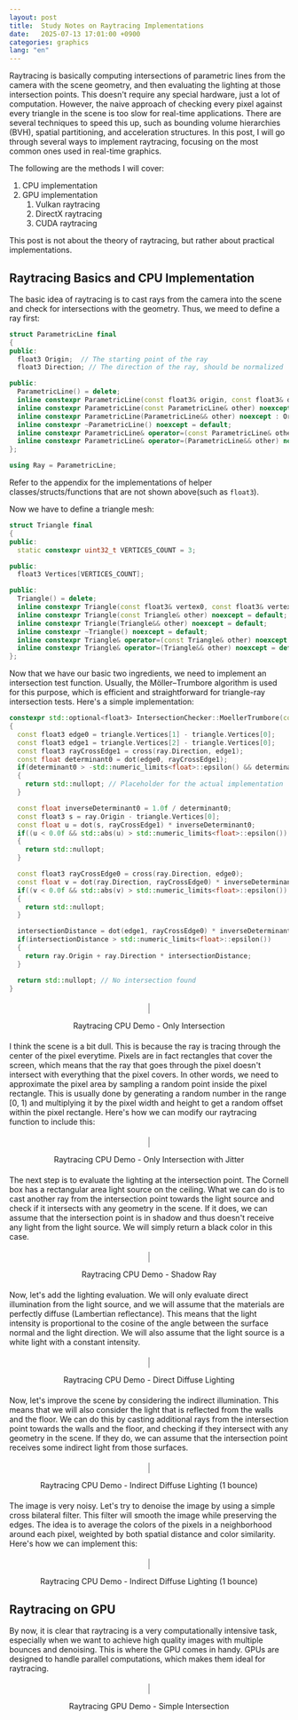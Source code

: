 ```yaml
---
layout: post
title:  Study Notes on Raytracing Implementations
date:   2025-07-13 17:01:00 +0900
categories: graphics
lang: "en"
---
```


Raytracing is basically computing intersections of parametric lines from the camera with the scene geometry, and then evaluating the lighting at those intersection points. This doesn't require any special hardware, just a lot of computation. However, the naive approach of checking every pixel against every triangle in the scene is too slow for real-time applications. There are several techniques to speed this up, such as bounding volume hierarchies (BVH), spatial partitioning, and acceleration structures. In this post, I will go through several ways to implement raytracing, focusing on the most common ones used in real-time graphics.

The following are the methods I will cover:

1. CPU implementation
2. GPU implementation
   1. Vulkan raytracing
   2. DirectX raytracing
   3. CUDA raytracing

This post is not about the theory of raytracing, but rather about practical implementations.

## Raytracing Basics and CPU Implementation

The basic idea of raytracing is to cast rays from the camera into the scene and check for intersections with the geometry. Thus, we meed to define a ray first:

```cpp
struct ParametricLine final
{
public:
  float3 Origin;  // The starting point of the ray
  float3 Direction; // The direction of the ray, should be normalized

public:
  ParametricLine() = delete;
  inline constexpr ParametricLine(const float3& origin, const float3& direction) noexcept : Origin(origin), Direction(direction.normalize()) {}
  inline constexpr ParametricLine(const ParametricLine& other) noexcept : Origin(other.Origin), Direction(other.Direction) {}
  inline constexpr ParametricLine(ParametricLine&& other) noexcept : Origin(std::move(other.Origin)), Direction(std::move(other.Direction)) {}
  inline constexpr ~ParametricLine() noexcept = default;
  inline constexpr ParametricLine& operator=(const ParametricLine& other) noexcept { if (this != &other) { Origin = other.Origin; Direction = other.Direction; } return *this; }
  inline constexpr ParametricLine& operator=(ParametricLine&& other) noexcept { if (this != &other) { Origin = std::move(other.Origin); Direction = std::move(other.Direction); } return *this; }
};

using Ray = ParametricLine;
```

Refer to the appendix for the implementations of helper classes/structs/functions that are not shown above(such as `float3`).

Now we have to define a triangle mesh:

```cpp
struct Triangle final
{
public:
  static constexpr uint32_t VERTICES_COUNT = 3;

public:
  float3 Vertices[VERTICES_COUNT];

public:
  Triangle() = delete;
  inline constexpr Triangle(const float3& vertex0, const float3& vertex1, const float3& vertex2) noexcept: Vertices{vertex0, vertex1, vertex2} {}
  inline constexpr Triangle(const Triangle& other) noexcept = default;
  inline constexpr Triangle(Triangle&& other) noexcept = default;
  inline constexpr ~Triangle() noexcept = default;
  inline constexpr Triangle& operator=(const Triangle& other) noexcept = default;
  inline constexpr Triangle& operator=(Triangle&& other) noexcept = default;
};
```

Now that we have our basic two ingredients, we need to implement an intersection test function. Usually, the Möller–Trumbore algorithm is used for this purpose, which is efficient and straightforward for triangle-ray intersection tests. Here's a simple implementation:

```cpp
constexpr std::optional<float3> IntersectionChecker::MoellerTrumbore(const ParametricLine& ray, const Triangle& triangle, float& intersectionDistance)
{
  const float3 edge0 = triangle.Vertices[1] - triangle.Vertices[0];
  const float3 edge1 = triangle.Vertices[2] - triangle.Vertices[0];
  const float3 rayCrossEdge1 = cross(ray.Direction, edge1);
  const float determinant0 = dot(edge0, rayCrossEdge1);
  if(determinant0 > -std::numeric_limits<float>::epsilon() && determinant0 < std::numeric_limits<float>::epsilon())
  {
    return std::nullopt; // Placeholder for the actual implementation
  }

  const float inverseDeterminant0 = 1.0f / determinant0;
  const float3 s = ray.Origin - triangle.Vertices[0];
  const float u = dot(s, rayCrossEdge1) * inverseDeterminant0;
  if((u < 0.0f && std::abs(u) > std::numeric_limits<float>::epsilon()) || (u > 1.0f && std::abs(u - 1.0f) > std::numeric_limits<float>::epsilon()))
  {
    return std::nullopt;
  }

  const float3 rayCrossEdge0 = cross(ray.Direction, edge0);
  const float v = dot(ray.Direction, rayCrossEdge0) * inverseDeterminant0;
  if((v < 0.0f && std::abs(v) > std::numeric_limits<float>::epsilon()) || (u + v > 1.0f && std::abs(u + v - 1.0f) > std::numeric_limits<float>::epsilon()))
  {
    return std::nullopt;
  }

  intersectionDistance = dot(edge1, rayCrossEdge0) * inverseDeterminant0;
  if(intersectionDistance > std::numeric_limits<float>::epsilon())
  {
    return ray.Origin + ray.Direction * intersectionDistance;
  }

  return std::nullopt; // No intersection found
}
```

<div id="raytracing-cpu-demo-only-intersection" style="text-align: center; margin: 20px 0;">
  <canvas id="wasm-canvas-only-intersection" width="720" height="720" style="border:1px solid #aaa;"></canvas>
  <p>Raytracing CPU Demo - Only Intersection</p>
</div>
<script src="{{ '/assets/codes/raytracing/main.js' | relative_url }}"></script>
<script>
createRaytracerModule({
  locateFile: (p) => p.endsWith('.wasm')
    ? '{{ "/assets/codes/raytracing/main.wasm" | relative_url }}'
    : p
}).then(Module => {
  const container = document.getElementById("raytracing-cpu-demo-only-intersection");
  const canvas = container.querySelector("canvas");
  const ctx = canvas.getContext("2d");
  const width = 720, height = 720, channels = 4;
  const imageData = ctx.createImageData(width, height);
  const label = container.querySelector("p");

  const info = document.createElement("p");
  info.style.fontSize = "0.9em";
  info.style.color = "#666";
  info.style.margin = "4px 0 0 0";
  label.insertAdjacentElement("afterend", info);

  Module._initialize(width, height);
  const bufPtr = Module._get_display_buffer();
  const render = Module.cwrap("render_frame", null, ["number", "number"]);

  if (!bufPtr || !Module.HEAPU8) {
    console.error("WASM buffer not allocated.");
    return;
  }

  const bufferView = new Uint8Array(Module.HEAPU8.buffer, bufPtr, width * height * channels);
  let frame = 0;
  let visible = false;
  let running = false;

  async function renderLoop() {
    if (!visible) {
      running = false;
      return;
    }

    const t0 = performance.now();

    await new Promise(r => setTimeout(r, 0)); // yield before heavy work

    render(frame++, 0);
    imageData.data.set(bufferView);
    ctx.putImageData(imageData, 0, 0);

    const t1 = performance.now();
    info.textContent = `Frame ${frame} rendered in ${(t1 - t0).toFixed(2)} ms`;

    // Schedule next frame without blocking UI
    setTimeout(renderLoop, 0);
  }

  const observer = new IntersectionObserver(entries => {
    for (const entry of entries) {
      visible = entry.isIntersecting;
      if (visible && !running) {
        running = true;
        renderLoop();
      }
    }
  }, {
    root: null,
    threshold: 0.1
  });

  observer.observe(container);
}).catch(err => {
  console.error("Failed to initialize WebAssembly module", err);
});
</script>

I think the scene is a bit dull. This is because the ray is tracing through the center of the pixel everytime. Pixels are in fact rectangles that cover the screen, which means that the ray that goes through the pixel doesn't intersect with everything that the pixel covers. In other words, we need to approximate the pixel area by sampling a random point inside the pixel rectangle. This is usually done by generating a random number in the range [0, 1) and multiplying it by the pixel width and height to get a random offset within the pixel rectangle. Here's how we can modify our raytracing function to include this:


<div id="raytracing-cpu-demo-only-intersection-with-jitter" style="text-align: center; margin: 20px 0;">
  <canvas id="wasm-canvas-only-intersection-with-jitter" width="720" height="720" style="border:1px solid #aaa;"></canvas>
  <p>Raytracing CPU Demo - Only Intersection with Jitter</p>
</div>
<script src="{{ '/assets/codes/raytracing/main.js' | relative_url }}"></script>
<script>
createRaytracerModule({
  locateFile: (p) => p.endsWith('.wasm')
    ? '{{ "/assets/codes/raytracing/main.wasm" | relative_url }}'
    : p
}).then(Module => {
  const container = document.getElementById("raytracing-cpu-demo-only-intersection-with-jitter");
  const canvas = container.querySelector("canvas");
  const ctx = canvas.getContext("2d");
  const width = 720, height = 720, channels = 4;
  const imageData = ctx.createImageData(width, height);
  const label = container.querySelector("p");

  const info = document.createElement("p");
  info.style.fontSize = "0.9em";
  info.style.color = "#666";
  info.style.margin = "4px 0 0 0";
  label.insertAdjacentElement("afterend", info);

  Module._initialize(width, height);
  const bufPtr = Module._get_display_buffer();
  const render = Module.cwrap("render_frame", null, ["number", "number"]);

  if (!bufPtr || !Module.HEAPU8) {
    console.error("WASM buffer not allocated.");
    return;
  }

  const bufferView = new Uint8Array(Module.HEAPU8.buffer, bufPtr, width * height * channels);
  let frame = 0;
  let visible = false;
  let running = false;

  async function renderLoop() {
    if (!visible) {
      running = false;
      return;
    }

    const t0 = performance.now();

    await new Promise(r => setTimeout(r, 0)); // yield before heavy work

    render(frame++, 1);
    imageData.data.set(bufferView);
    ctx.putImageData(imageData, 0, 0);

    const t1 = performance.now();
    info.textContent = `Frame ${frame} rendered in ${(t1 - t0).toFixed(2)} ms`;

    // Schedule next frame without blocking UI
    setTimeout(renderLoop, 0);
  }

  const observer = new IntersectionObserver(entries => {
    for (const entry of entries) {
      visible = entry.isIntersecting;
      if (visible && !running) {
        running = true;
        renderLoop();
      }
    }
  }, {
    root: null,
    threshold: 0.1
  });

  observer.observe(container);
}).catch(err => {
  console.error("Failed to initialize WebAssembly module", err);
});
</script>

The next step is to evaluate the lighting at the intersection point. The Cornell box has a rectangular area light source on the ceiling. What we can do is to cast another ray from the intersection point towards the light source and check if it intersects with any geometry in the scene. If it does, we can assume that the intersection point is in shadow and thus doesn't receive any light from the light source. We will simply return a black color in this case.

<div id="raytracing-cpu-demo-only-intersection-with-jitter-with-shadow-ray" style="text-align: center; margin: 20px 0;">
  <canvas id="wasm-canvas-only-intersection-with-jitter-with-shadow-ray" width="720" height="720" style="border:1px solid #aaa;"></canvas>
  <p>Raytracing CPU Demo - Shadow Ray</p>
</div>
<script src="{{ '/assets/codes/raytracing/main.js' | relative_url }}"></script>
<script>
createRaytracerModule({
  locateFile: (p) => p.endsWith('.wasm')
    ? '{{ "/assets/codes/raytracing/main.wasm" | relative_url }}'
    : p
}).then(Module => {
  const container = document.getElementById("raytracing-cpu-demo-only-intersection-with-jitter-with-shadow-ray");
  const canvas = container.querySelector("canvas");
  const ctx = canvas.getContext("2d");
  const width = 720, height = 720, channels = 4;
  const imageData = ctx.createImageData(width, height);
  const label = container.querySelector("p");

  const info = document.createElement("p");
  info.style.fontSize = "0.9em";
  info.style.color = "#666";
  info.style.margin = "4px 0 0 0";
  label.insertAdjacentElement("afterend", info);

  Module._initialize(width, height);
  const bufPtr = Module._get_display_buffer();
  const render = Module.cwrap("render_frame", null, ["number", "number"]);

  if (!bufPtr || !Module.HEAPU8) {
    console.error("WASM buffer not allocated.");
    return;
  }

  const bufferView = new Uint8Array(Module.HEAPU8.buffer, bufPtr, width * height * channels);
  let frame = 0;
  let visible = false;
  let running = false;

  async function renderLoop() {
    if (!visible) {
      running = false;
      return;
    }

    const t0 = performance.now();

    await new Promise(r => setTimeout(r, 0)); // yield before heavy work

    render(frame++, 3);
    imageData.data.set(bufferView);
    ctx.putImageData(imageData, 0, 0);

    const t1 = performance.now();
    info.textContent = `Frame ${frame} rendered in ${(t1 - t0).toFixed(2)} ms`;

    // Schedule next frame without blocking UI
    setTimeout(renderLoop, 0);
  }

  const observer = new IntersectionObserver(entries => {
    for (const entry of entries) {
      visible = entry.isIntersecting;
      if (visible && !running) {
        running = true;
        renderLoop();
      }
    }
  }, {
    root: null,
    threshold: 0.1
  });

  observer.observe(container);
}).catch(err => {
  console.error("Failed to initialize WebAssembly module", err);
});
</script>

Now, let's add the lighting evaluation. We will only evaluate direct illumination from the light source, and we will assume that the materials are perfectly diffuse (Lambertian reflectance). This means that the light intensity is proportional to the cosine of the angle between the surface normal and the light direction. We will also assume that the light source is a white light with a constant intensity.

<div id="raytracing-cpu-demo-direct-diffuse" style="text-align: center; margin: 20px 0;">
  <canvas id="wasm-canvas-direct-diffuse" width="720" height="720" style="border:1px solid #aaa;"></canvas>
  <p>Raytracing CPU Demo - Direct Diffuse Lighting</p>
</div>
<script src="{{ '/assets/codes/raytracing/main.js' | relative_url }}"></script>
<script>
createRaytracerModule({
  locateFile: (p) => p.endsWith('.wasm')
    ? '{{ "/assets/codes/raytracing/main.wasm" | relative_url }}'
    : p
}).then(Module => {
  const container = document.getElementById("raytracing-cpu-demo-direct-diffuse");
  const canvas = container.querySelector("canvas");
  const ctx = canvas.getContext("2d");
  const width = 720, height = 720, channels = 4;
  const imageData = ctx.createImageData(width, height);
  const label = container.querySelector("p");

  const info = document.createElement("p");
  info.style.fontSize = "0.9em";
  info.style.color = "#666";
  info.style.margin = "4px 0 0 0";
  label.insertAdjacentElement("afterend", info);

  Module._initialize(width, height);
  const bufPtr = Module._get_display_buffer();
  const render = Module.cwrap("render_frame", null, ["number", "number"]);

  if (!bufPtr || !Module.HEAPU8) {
    console.error("WASM buffer not allocated.");
    return;
  }

  const bufferView = new Uint8Array(Module.HEAPU8.buffer, bufPtr, width * height * channels);
  let frame = 0;
  let visible = false;
  let running = false;

  async function renderLoop() {
    if (!visible) {
      running = false;
      return;
    }

    const t0 = performance.now();

    await new Promise(r => setTimeout(r, 0)); // yield before heavy work

    render(frame++, 1+2+4); // 1 for jitter, 2 for shadow ray, 4 for diffuse
    imageData.data.set(bufferView);
    ctx.putImageData(imageData, 0, 0);

    const t1 = performance.now();
    info.textContent = `Frame ${frame} rendered in ${(t1 - t0).toFixed(2)} ms`;

    // Schedule next frame without blocking UI
    setTimeout(renderLoop, 0);
  }

  const observer = new IntersectionObserver(entries => {
    for (const entry of entries) {
      visible = entry.isIntersecting;
      if (visible && !running) {
        running = true;
        renderLoop();
      }
    }
  }, {
    root: null,
    threshold: 0.1
  });

  observer.observe(container);
}).catch(err => {
  console.error("Failed to initialize WebAssembly module", err);
});
</script>

Now, let's improve the scene by considering the indirect illumination. This means that we will also consider the light that is reflected from the walls and the floor. We can do this by casting additional rays from the intersection point towards the walls and the floor, and checking if they intersect with any geometry in the scene. If they do, we can assume that the intersection point receives some indirect light from those surfaces.


<div id="raytracing-cpu-demo-indirect-diffuse" style="text-align: center; margin: 20px 0;">
  <canvas id="wasm-canvas-indirect-diffuse" width="720" height="720" style="border:1px solid #aaa;"></canvas>
  <p>Raytracing CPU Demo - Indirect Diffuse Lighting (1 bounce)</p>
</div>
<script src="{{ '/assets/codes/raytracing/main.js' | relative_url }}"></script>
<script>
createRaytracerModule({
  locateFile: (p) => p.endsWith('.wasm')
    ? '{{ "/assets/codes/raytracing/main.wasm" | relative_url }}'
    : p
}).then(Module => {
  const container = document.getElementById("raytracing-cpu-demo-indirect-diffuse");
  const canvas = container.querySelector("canvas");
  const ctx = canvas.getContext("2d");
  const width = 720, height = 720, channels = 4;
  const imageData = ctx.createImageData(width, height);
  const label = container.querySelector("p");

  const info = document.createElement("p");
  info.style.fontSize = "0.9em";
  info.style.color = "#666";
  info.style.margin = "4px 0 0 0";
  label.insertAdjacentElement("afterend", info);

  Module._initialize(width, height);
  const bufPtr = Module._get_display_buffer();
  const render = Module.cwrap("render_frame", null, ["number", "number"]);

  if (!bufPtr || !Module.HEAPU8) {
    console.error("WASM buffer not allocated.");
    return;
  }

  const bufferView = new Uint8Array(Module.HEAPU8.buffer, bufPtr, width * height * channels);
  let frame = 0;
  let visible = false;
  let running = false;

  async function renderLoop() {
    if (!visible) {
      running = false;
      return;
    }

    const t0 = performance.now();

    await new Promise(r => setTimeout(r, 0)); // yield before heavy work

    render(frame++, 1+2+4+8); // 1 for jitter, 2 for shadow ray, 4 for diffuse, 8 for indirect
    imageData.data.set(bufferView);
    ctx.putImageData(imageData, 0, 0);

    const t1 = performance.now();
    info.textContent = `Frame ${frame} rendered in ${(t1 - t0).toFixed(2)} ms`;

    // Schedule next frame without blocking UI
    setTimeout(renderLoop, 0);
  }

  const observer = new IntersectionObserver(entries => {
    for (const entry of entries) {
      visible = entry.isIntersecting;
      if (visible && !running) {
        running = true;
        renderLoop();
      }
    }
  }, {
    root: null,
    threshold: 0.1
  });

  observer.observe(container);
}).catch(err => {
  console.error("Failed to initialize WebAssembly module", err);
});
</script>

The image is very noisy. Let's try to denoise the image by using a simple cross bilateral filter. This filter will smooth the image while preserving the edges. The idea is to average the colors of the pixels in a neighborhood around each pixel, weighted by both spatial distance and color similarity. Here's how we can implement this:

<div id="raytracing-cpu-demo-indirect-diffuse-denoised" style="text-align: center; margin: 20px 0;">
  <canvas id="wasm-canvas-indirect-diffuse-denoised" width="720" height="720" style="border:1px solid #aaa;"></canvas>
  <p>Raytracing CPU Demo - Indirect Diffuse Lighting (1 bounce)</p>
</div>
<script src="{{ '/assets/codes/raytracing/main.js' | relative_url }}"></script>
<script>
createRaytracerModule({
  locateFile: (p) => p.endsWith('.wasm')
    ? '{{ "/assets/codes/raytracing/main.wasm" | relative_url }}'
    : p
}).then(Module => {
  const container = document.getElementById("raytracing-cpu-demo-indirect-diffuse-denoised");
  const canvas = container.querySelector("canvas");
  const ctx = canvas.getContext("2d");
  const width = 720, height = 720, channels = 4;
  const imageData = ctx.createImageData(width, height);
  const label = container.querySelector("p");

  const info = document.createElement("p");
  info.style.fontSize = "0.9em";
  info.style.color = "#666";
  info.style.margin = "4px 0 0 0";
  label.insertAdjacentElement("afterend", info);

  Module._initialize(width, height);
  const bufPtr = Module._get_display_buffer();
  const render = Module.cwrap("render_frame", null, ["number", "number"]);

  if (!bufPtr || !Module.HEAPU8) {
    console.error("WASM buffer not allocated.");
    return;
  }

  const bufferView = new Uint8Array(Module.HEAPU8.buffer, bufPtr, width * height * channels);
  let frame = 0;
  let visible = false;
  let running = false;

  async function renderLoop() {
    if (!visible) {
      running = false;
      return;
    }

    const t0 = performance.now();

    await new Promise(r => setTimeout(r, 0)); // yield before heavy work

    render(frame++, 1+2+4+8+16); // 1 for jitter, 2 for shadow ray, 4 for diffuse, 8 for indirect, 16 for denoising
    imageData.data.set(bufferView);
    ctx.putImageData(imageData, 0, 0);

    const t1 = performance.now();
    info.textContent = `Frame ${frame} rendered in ${(t1 - t0).toFixed(2)} ms`;

    // Schedule next frame without blocking UI
    setTimeout(renderLoop, 0);
  }

  const observer = new IntersectionObserver(entries => {
    for (const entry of entries) {
      visible = entry.isIntersecting;
      if (visible && !running) {
        running = true;
        renderLoop();
      }
    }
  }, {
    root: null,
    threshold: 0.1
  });

  observer.observe(container);
}).catch(err => {
  console.error("Failed to initialize WebAssembly module", err);
});
</script>

## Raytracing on GPU

By now, it is clear that raytracing is a very computationally intensive task, especially when we want to achieve high quality images with multiple bounces and denoising. This is where the GPU comes in handy. GPUs are designed to handle parallel computations, which makes them ideal for raytracing.

<div id="raytracing-gpu-demo-simple" style="text-align: center; margin: 20px 0;">
  <canvas id="wasm-canvas-gpu-demo-simple" width="720" height="720" style="border:1px solid #aaa;"></canvas>
  <p>Raytracing GPU Demo - Simple Intersection</p>
</div>
<script>
(async () => {
  const container = document.getElementById("raytracing-gpu-demo-simple");
  const canvas = container.querySelector("canvas");
  const label = container.querySelector("p");

  // WebGPU setup
  const adapter = await navigator.gpu.requestAdapter();
  const device = await adapter.requestDevice();
  const context = canvas.getContext("webgpu");
  const format = navigator.gpu.getPreferredCanvasFormat();
  context.configure({
    device: device,
    format: format,
    alphaMode: "opaque"
  });

  // Camera buffer
  const cameraData = new Float32Array([
    278.0, 273.0, -800.0, // Camera position
    0.0, 0.0, 1.0,       // Camera forward + padding
    -1.0, 0.0, 0.0,       // Camera right + padding
    0.0, 1.0, 0.0,        // Camera up + padding
    0.035,                // Focal length
    0.025,                // Width
    0.025,                // Height
    0.0,                   // Padding
    0.0, 0.0, 0.0, 1.0    // Padding
  ]);
  const cameraBuffer = device.createBuffer({
    size: cameraData.byteLength,
    usage: GPUBufferUsage.UNIFORM | GPUBufferUsage.COPY_DST
  });
  device.queue.writeBuffer(cameraBuffer, 0, cameraData);

  // Scene buffer
  const triangleData = new Float32Array([

    // Floor
      // triangle vertices
      0.0, 0.0, 0.0,
      559.2, 0.0, 552.8,
      559.2, 0.0, 0.0,
      // Triangle normal and emissive factor
      0.0, 1.0, 0.0, 0.0,
      // Triangle color
      1.0, 1.0, 1.0,
      // Triangle vertices
      0.0, 0.0, 0.0,
      0.0, 0.0, 552.8,
      559.2, 0.0, 552.8,
      // Triangle normal and emissive factor
      0.0, 1.0, 0.0, 0.0,
      // Triangle color
      1.0, 1.0, 1.0,
    // Light source
      // Triangle vertices
      343.0, 548.8 - Number.EPSILON - Number.EPSILON, 227.0,
      343.0, 548.8 - Number.EPSILON - Number.EPSILON, 332.0,
      213.0, 548.8 - Number.EPSILON - Number.EPSILON, 332.0,
      // Triangle normal and emissive factor
      0.0, -1.0, 0.0, 1.0,
      // Triangle color
      1.0, 1.0, 1.0,
      // Triangle vertices
      213.0, 548.8 - Number.EPSILON - Number.EPSILON, 227.0,
      343.0, 548.8 - Number.EPSILON - Number.EPSILON, 227.0,
      213.0, 548.8 - Number.EPSILON - Number.EPSILON, 332.0,
      // Triangle normal and emissive factor
      0.0, -1.0, 0.0, 1.0,
      // Triangle color
      1.0, 1.0, 1.0,
    // Ceiling
      // Triangle vertices
      556.0, 548.8, 0.0,
      556.0, 548.8, 559.2,
      0.0, 548.8, 559.2,
      // Triangle normal and emissive factor
      0.0, -1.0, 0.0, 0.0,
      // Triangle color
      1.0, 1.0, 1.0,
      // Triangle vertices
      0.0, 548.8, 0.0,
      556.0, 548.8, 0.0,
      0.0, 548.8, 559.2,
      // Triangle normal and emissive factor
      0.0, -1.0, 0.0, 0.0,
      // Triangle color
      1.0, 1.0, 1.0,
    // Back wall
      // Triangle vertices
      549.6, 0.0, 559.2,
      549.6, 548.8, 559.2,
      0.0, 548.8, 559.2,
      // Triangle normal and emissive factor
      0.0, 0.0, -1.0, 0.0,
      // Triangle color
      1.0, 1.0, 1.0,
      // Triangle vertices
      0.0, 0.0, 559.2,
      549.6, 0.0, 559.2,
      0.0, 548.8, 559.2,
      // Triangle normal and emissive factor
      0.0, 0.0, -1.0, 0.0,
      // Triangle color
      1.0, 1.0, 1.0,
    // Right wall
      // Triangle vertices
      0.0, 0.0, 559.2,
      0.0, 0.0, 0.0,
      0.0, 548.8, 0.0,
      // Triangle normal and emissive factor
      1.0, 0.0, 0.0, 0.0,
      // Triangle color
      0.0, 1.0, 0.0,
      // Triangle vertices
      0.0, 0.0, 559.2,
      0.0, 548.8, 0.0,
      0.0, 548.8, 559.2,
      // Triangle normal and emissive factor
      1.0, 0.0, 0.0, 0.0,
      // Triangle color
      0.0, 1.0, 0.0,
    // Left wall
      // Triangle vertices
      552.8, 0.0, 0.0,
      549.6, 0.0, 559.2,
      556.0, 548.8, 559.2,
      // Triangle normal and emissive factor
      -0.999915719, 0.0116608692, -0.00572199980, 0.0,
      // Triangle color
      1.0, 0.0, 0.0,
      // Triangle vertices
      556.0, 548.8, 0.0,
      552.8, 0.0, 0.0,
      556.0, 548.8, 559.2,
      // Triangle normal and emissive factor
      -0.999983013, 0.00583082717, 0.00000000, 0.0,
      // Triangle color
      1.0, 0.0, 0.0,
    // Short Block
      // Triangle vertices
      130.0, 165.0, 65.0,
      82.0, 165.0, 225.0,
      240.0, 165.0, 272.0,
      // Triangle normal and emissive factor
      0.0, 1.0, 0.0, 0.0,
      // Triangle color
      1.0, 1.0, 1.0,
      // Triangle vertices
      290.0, 165.0, 114.0,
      130.0, 165.0, 65.0,
      240.0, 165.0, 272.0,
      // Triangle normal and emissive factor
      0.0, 1.0, 0.0, 0.0,
      // Triangle color
      1.0, 1.0, 1.0,
      // Triangle vertices
      290.0, 0.0, 114.0,
      290.0, 165.0, 114.0,
      240.0, 165.0, 272.0,
      // Triangle normal and emissive factor
      0.953400135, -0.00000000, 0.301708907, 0.0,
      // Triangle color
      1.0, 1.0, 1.0,
      // Triangle vertices
      240.0, 0.0, 272.0,
      290.0, 0.0, 114.0,
      240.0, 165.0, 272.0,
      // Triangle normal and emissive factor
      0.953400135, -0.00000000, 0.301708907, 0.0,
      // Triangle color
      1.0, 1.0, 1.0,
      // Triangle vertices
      130.0, 0.0, 65.0,
      130.0, 165.0, 65.0,
      290.0, 165.0, 114.0,
      // Triangle normal and emissive factor
      0.292825788, 0.00000000, -0.956165850, 0.0,
      // Triangle color
      1.0, 1.0, 1.0,
      // Triangle vertices
      290.0, 0.0, 114.0,
      130.0, 0.0, 65.0,
      290.0, 165.0, 114.0,
      // Triangle normal and emissive factor
      0.292825788, 0.00000000, -0.956165850, 0.0,
      // Triangle color
      1.0, 1.0, 1.0,
      // Triangle vertices
      82.0, 0.0, 225.0,
      82.0, 165.0, 225.0,
      130.0, 165.0, 65.0,
      // Triangle normal and emissive factor
      -0.957826257, 0.00000000, -0.287347883, 0.0,
      // Triangle color
      1.0, 1.0, 1.0,
      // Triangle vertices
      130.0, 0.0, 65.0,
      82.0, 0.0, 225.0,
      130.0, 165.0, 65.0,
      // Triangle normal and emissive factor
      -0.957826257, 0.00000000, -0.287347883, 0.0,
      // Triangle color
      1.0, 1.0, 1.0,
      // Triangle vertices
      240.0, 0.0, 272.0,
      240.0, 165.0, 272.0,
      82.0, 165.0, 225.0,
      // Triangle normal and emissive factor
      -0.285120904, 0.00000000, 0.958491504, 0.0,
      // Triangle color
      1.0, 1.0, 1.0,
      // Triangle vertices
      82.0, 0.0, 225.0,
      240.0, 0.0, 272.0,
      82.0, 165.0, 225.0,
      // Triangle normal and emissive factor
      -0.285120904, 0.00000000, 0.958491504, 0.0,
      // Triangle color
      1.0, 1.0, 1.0,
    // Tall Block
      // Triangle vertices
      423.0, 330.0, 247.0,
      265.0, 330.0, 296.0,
      314.0, 330.0, 456.0,
      // Triangle normal and emissive factor
      0.0, 1.0, 0.0, 0.0,
      // Triangle color
      1.0, 1.0, 1.0,
      // Triangle vertices
      472.0, 330.0, 406.0,
      423.0, 330.0, 247.0,
      314.0, 330.0, 456.0,
      // Triangle normal and emissive factor
      0.0, 1.0, 0.0, 0.0,
      // Triangle color
      1.0, 1.0, 1.0,
      // Triangle vertices
      423.0, 0.0, 247.0,
      423.0, 330.0, 247.0,
      472.0, 330.0, 406.0,
      // Triangle normal and emissive factor
      0.955648959, 0.00000000, -0.294508159, 0.0,
      // Triangle color
      1.0, 1.0, 1.0,
      // Triangle vertices
      472.0, 0.0, 406.0,
      423.0, 0.0, 247.0,
      472.0, 330.0, 406.0,
      // Triangle normal and emissive factor
      0.955648959, 0.00000000, -0.294508159, 0.0,
      // Triangle color
      1.0, 1.0, 1.0,
      // Triangle vertices
      472.0, 0.0, 406.0,
      472.0, 330.0, 406.0,
      314.0, 330.0, 456.0,
      // Triangle normal and emissive factor
      0.301708907, -0.00000000, 0.953400135, 0.0,
      // Triangle color
      1.0, 1.0, 1.0,
      // Triangle vertices
      314.0, 0.0, 456.0,
      472.0, 0.0, 406.0,
      314.0, 330.0, 456.0,
      // Triangle normal and emissive factor
      0.301708907, -0.00000000, 0.953400135, 0.0,
      // Triangle color
      1.0, 1.0, 1.0,
      // Triangle vertices
      314.0, 0.0, 456.0,
      314.0, 330.0, 456.0,
      265.0, 330.0, 296.0,
      // Triangle normal and emissive factor
      -0.956165850, 0.00000000, 0.292825788, 0.0,
      // Triangle color
      1.0, 1.0, 1.0,
      // Triangle vertices
      265.0, 0.0, 296.0,
      314.0, 0.0, 456.0,
      265.0, 330.0, 296.0,
      // Triangle normal and emissive factor
      -0.956165850, 0.00000000, 0.292825788, 0.0,
      // Triangle color 
      1.0, 1.0, 1.0,
      // Triangle vertices
      265.0, 0.0, 296.0,
      265.0, 330.0, 296.0,
      423.0, 330.0, 247.0,
      // Triangle normal and emissive factor
      -0.296209067, 0.00000000, -0.955123127, 0.0,
      // Triangle color
      1.0, 1.0, 1.0,
      // Triangle vertices
      423.0, 0.0, 247.0,
      265.0, 0.0, 296.0,
      423.0, 330.0, 247.0,
      // Triangle normal and emissive factor
      -0.296209067, 0.00000000, -0.955123127, 0.0,
      // Triangle color
      1.0, 1.0, 1.0,
  ]);
  const sceneBuffer = device.createBuffer({
    size: triangleData.byteLength,
    usage: GPUBufferUsage.STORAGE | GPUBufferUsage.COPY_DST
  });
  device.queue.writeBuffer(sceneBuffer, 0, triangleData);

  // Output texture
  const rayOutput = device.createTexture({
    size: [canvas.width, canvas.height],
    format: "rgba8unorm",
    usage: GPUTextureUsage.RENDER_ATTACHMENT |
          GPUTextureUsage.STORAGE_BINDING |       // if used in compute write
          GPUTextureUsage.TEXTURE_BINDING |       // ✅ required for sampling
          GPUTextureUsage.COPY_SRC
  });

  // Compute shader
  const computeModule = device.createShaderModule({
    code: await fetch('{{ "/assets/codes/raytracing/raytracer.wgsl" | relative_url }}').then(res => res.text())
  });
  const computePipeline = device.createComputePipeline({
    layout: "auto",
    compute: {
      module: computeModule,
      entryPoint: "main"
    }
  });
  const computeBindGroup = device.createBindGroup({
    layout: computePipeline.getBindGroupLayout(0),
    entries: [
      { binding: 0, resource: { buffer: cameraBuffer } },
      { binding: 1, resource: { buffer: sceneBuffer } },
      { binding: 2, resource: rayOutput.createView() }
    ]
  });

  // Display pipeline
  const sampler = device.createSampler({
    magFilter: "linear",
    minFilter: "linear"
  });
  const displayModule = device.createShaderModule({
    code: await fetch('{{ "/assets/codes/raytracing/display.wgsl" | relative_url }}').then(res => res.text())
  });
  const renderPipeline = device.createRenderPipeline({
    layout: "auto",
    vertex: {
      module: displayModule,
      entryPoint: "vs_main"
    },
    fragment: {
      module: displayModule,
      entryPoint: "fs_main",
      targets: [{ format: format }]
    },
    primitive: { topology: "triangle-list" }
  });
  const renderBindGroup = device.createBindGroup({
    layout: renderPipeline.getBindGroupLayout(0),
    entries: [
      { binding: 0, resource: sampler },
      { binding: 1, resource: rayOutput.createView() }
    ]
  });

  // Info label
  const info = document.createElement("p");
  info.style.fontSize = "0.9em";
  info.style.color = "#666";
  info.style.margin = "4px 0 0 0";
  label.insertAdjacentElement("afterend", info);

  let frameCount = 0;
  let visible = false;
  let running = false;

  function renderFrame() {
    const commandEncoder = device.createCommandEncoder();
    const computePass = commandEncoder.beginComputePass();
    computePass.setPipeline(computePipeline);
    computePass.setBindGroup(0, computeBindGroup);
    computePass.dispatchWorkgroups(
      Math.ceil(canvas.width / 8),
      Math.ceil(canvas.height / 8)
    );
    computePass.end();

    const textureView = context.getCurrentTexture().createView();
    const renderPass = commandEncoder.beginRenderPass({
      colorAttachments: [{
        view: textureView,
        loadOp: "clear",
        storeOp: "store",
        clearValue: { r: 0, g: 0, b: 0, a: 1 }
      }]
    });
    renderPass.setPipeline(renderPipeline);
    renderPass.setBindGroup(0, renderBindGroup);
    renderPass.draw(6, 1, 0, 0);
    renderPass.end();

    device.queue.submit([commandEncoder.finish()]);
  }

  async function renderLoop() {
    if (!visible) {
      running = false;
      return;
    }
    const t0 = performance.now();
    await new Promise(r => setTimeout(r, 0));
    renderFrame();
    const t1 = performance.now();
    info.textContent = `Frame ${frameCount++} rendered in ${(t1 - t0).toFixed(2)} ms`;
    setTimeout(renderLoop, 0);
  }

  const observer = new IntersectionObserver(entries => {
    for (const entry of entries) {
      visible = entry.isIntersecting;
      if (visible && !running) {
        running = true;
        renderLoop();
      }
    }
  }, {
    root: null,
    threshold: 0.1
  });
  observer.observe(container);
})();
</script>